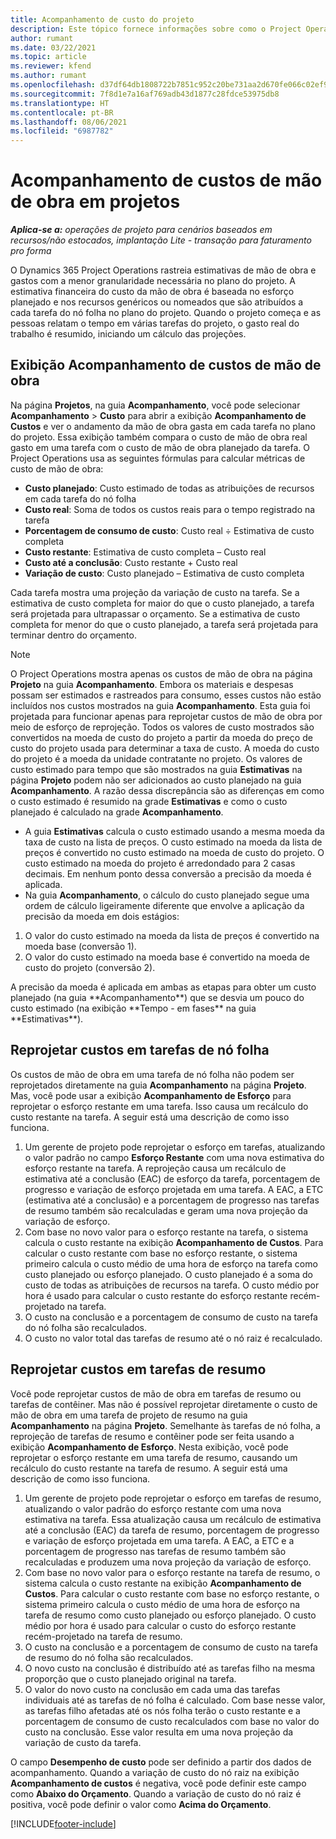 ```yaml
---
title: Acompanhamento de custo do projeto
description: Este tópico fornece informações sobre como o Project Operations rastreia o progresso em relação ao custo de mão de obra e gastos em um projeto.
author: rumant
ms.date: 03/22/2021
ms.topic: article
ms.reviewer: kfend
ms.author: rumant
ms.openlocfilehash: d37df64db1808722b7851c952c20be731aa2d670fe066c02ef90386712487407
ms.sourcegitcommit: 7f8d1e7a16af769adb43d1877c28fdce53975db8
ms.translationtype: HT
ms.contentlocale: pt-BR
ms.lasthandoff: 08/06/2021
ms.locfileid: "6987782"
---
```

# <a name="labor-cost-tracking-on-projects"></a>Acompanhamento de custos de mão de obra em projetos

_**Aplica-se a:** operações de projeto para cenários baseados em recursos/não estocados, implantação Lite - transação para faturamento pro forma_

O Dynamics 365 Project Operations rastreia estimativas de mão de obra e gastos com a menor granularidade necessária no plano do projeto. A estimativa financeira do custo da mão de obra é baseada no esforço planejado e nos recursos genéricos ou nomeados que são atribuídos a cada tarefa do nó folha no plano do projeto. Quando o projeto começa e as pessoas relatam o tempo em várias tarefas do projeto, o gasto real do trabalho é resumido, iniciando um cálculo das projeções.

## <a name="labor-cost-tracking-view"></a>Exibição Acompanhamento de custos de mão de obra

Na página **Projetos**, na guia **Acompanhamento**, você pode selecionar **Acompanhamento** > **Custo** para abrir a exibição **Acompanhamento de Custos** e ver o andamento da mão de obra gasta em cada tarefa no plano do projeto. Essa exibição também compara o custo de mão de obra real gasto em uma tarefa com o custo de mão de obra planejado da tarefa. O Project Operations usa as seguintes fórmulas para calcular métricas de custo de mão de obra:

- **Custo planejado**: Custo estimado de todas as atribuições de recursos em cada tarefa do nó folha
- **Custo real**: Soma de todos os custos reais para o tempo registrado na tarefa
- **Porcentagem de consumo de custo**: Custo real ÷ Estimativa de custo completa
- **Custo restante**: Estimativa de custo completa – Custo real
- **Custo até a conclusão**: Custo restante + Custo real
- **Variação de custo**: Custo planejado – Estimativa de custo completa

Cada tarefa mostra uma projeção da variação de custo na tarefa. Se a estimativa de custo completa for maior do que o custo planejado, a tarefa será projetada para ultrapassar o orçamento. Se a estimativa de custo completa for menor do que o custo planejado, a tarefa será projetada para terminar dentro do orçamento.

>[!NOTE]
> O Project Operations mostra apenas os custos de mão de obra na página **Projeto** na guia **Acompanhamento**. Embora os materiais e despesas possam ser estimados e rastreados para consumo, esses custos não estão incluídos nos custos mostrados na guia **Acompanhamento**. Esta guia foi projetada para funcionar apenas para reprojetar custos de mão de obra por meio de esforço de reprojeção.
Todos os valores de custo mostrados são convertidos na moeda de custo do projeto a partir da moeda do preço de custo do projeto usada para determinar a taxa de custo. A moeda do custo do projeto é a moeda da unidade contratante no projeto. Os valores de custo estimado para tempo que são mostrados na guia **Estimativas** na página **Projeto** podem não ser adicionados ao custo planejado na guia **Acompanhamento**. A razão dessa discrepância são as diferenças em como o custo estimado é resumido na grade **Estimativas** e como o custo planejado é calculado na grade **Acompanhamento**. 
>
> - A guia **Estimativas** calcula o custo estimado usando a mesma moeda da taxa de custo na lista de preços. O custo estimado na moeda da lista de preços é convertido no custo estimado na moeda de custo do projeto. O custo estimado na moeda do projeto é arredondado para 2 casas decimais. Em nenhum ponto dessa conversão a precisão da moeda é aplicada. 
> - Na guia **Acompanhamento**, o cálculo do custo planejado segue uma ordem de cálculo ligeiramente diferente que envolve a aplicação da precisão da moeda em dois estágios: 
   ><ol>
   ><li>O valor do custo estimado na moeda da lista de preços é convertido na moeda base (conversão 1).</li>
   ><li>O valor do custo estimado na moeda base é convertido na moeda de custo do projeto (conversão 2). </li>
   ></ol>
   >A precisão da moeda é aplicada em ambas as etapas para obter um custo planejado (na guia **Acompanhamento**) que se desvia um pouco do custo estimado (na exibição **Tempo - em fases** na guia **Estimativas**). 
   
## <a name="reprojecting-costs-on-leaf-node-tasks"></a>Reprojetar custos em tarefas de nó folha

Os custos de mão de obra em uma tarefa de nó folha não podem ser reprojetados diretamente na guia **Acompanhamento** na página **Projeto**. Mas, você pode usar a exibição **Acompanhamento de Esforço** para reprojetar o esforço restante em uma tarefa. Isso causa um recálculo do custo restante na tarefa. A seguir está uma descrição de como isso funciona.

1. Um gerente de projeto pode reprojetar o esforço em tarefas, atualizando o valor padrão no campo **Esforço Restante** com uma nova estimativa do esforço restante na tarefa. A reprojeção causa um recálculo de estimativa até a conclusão (EAC) de esforço da tarefa, porcentagem de progresso e variação de esforço projetada em uma tarefa. A EAC, a ETC (estimativa até a conclusão) e a porcentagem de progresso nas tarefas de resumo também são recalculadas e geram uma nova projeção da variação de esforço.
2. Com base no novo valor para o esforço restante na tarefa, o sistema calcula o custo restante na exibição **Acompanhamento de Custos**. Para calcular o custo restante com base no esforço restante, o sistema primeiro calcula o custo médio de uma hora de esforço na tarefa como custo planejado ou esforço planejado. O custo planejado é a soma do custo de todas as atribuições de recursos na tarefa. O custo médio por hora é usado para calcular o custo restante do esforço restante recém-projetado na tarefa.
3. O custo na conclusão e a porcentagem de consumo de custo na tarefa do nó folha são recalculados.
4. O custo no valor total das tarefas de resumo até o nó raiz é recalculado.

## <a name="reprojecting-costs-on-summary-tasks"></a>Reprojetar custos em tarefas de resumo

Você pode reprojetar custos de mão de obra em tarefas de resumo ou tarefas de contêiner. Mas não é possível reprojetar diretamente o custo de mão de obra em uma tarefa de projeto de resumo na guia **Acompanhamento** na página **Projeto**. Semelhante às tarefas de nó folha, a reprojeção de tarefas de resumo e contêiner pode ser feita usando a exibição **Acompanhamento de Esforço**. Nesta exibição, você pode reprojetar o esforço restante em uma tarefa de resumo, causando um recálculo do custo restante na tarefa de resumo. A seguir está uma descrição de como isso funciona.

1. Um gerente de projeto pode reprojetar o esforço em tarefas de resumo, atualizando o valor padrão do esforço restante com uma nova estimativa na tarefa. Essa atualização causa um recálculo de estimativa até a conclusão (EAC) da tarefa de resumo, porcentagem de progresso e variação de esforço projetada em uma tarefa. A EAC, a ETC e a porcentagem de progresso nas tarefas de resumo também são recalculadas e produzem uma nova projeção da variação de esforço.
2. Com base no novo valor para o esforço restante na tarefa de resumo, o sistema calcula o custo restante na exibição **Acompanhamento de Custos**. Para calcular o custo restante com base no esforço restante, o sistema primeiro calcula o custo médio de uma hora de esforço na tarefa de resumo como custo planejado ou esforço planejado. O custo médio por hora é usado para calcular o custo do esforço restante recém-projetado na tarefa de resumo.
3. O custo na conclusão e a porcentagem de consumo de custo na tarefa de resumo do nó folha são recalculados.
4. O novo custo na conclusão é distribuído até as tarefas filho na mesma proporção que o custo planejado original na tarefa.
5. O valor do novo custo na conclusão em cada uma das tarefas individuais até as tarefas de nó folha é calculado. Com base nesse valor, as tarefas filho afetadas até os nós folha terão o custo restante e a porcentagem de consumo de custo recalculados com base no valor do custo na conclusão. Esse valor resulta em uma nova projeção da variação de custo da tarefa. 


O campo **Desempenho de custo** pode ser definido a partir dos dados de acompanhamento. Quando a variação de custo do nó raiz na exibição **Acompanhamento de custos** é negativa, você pode definir este campo como **Abaixo do Orçamento**. Quando a variação de custo do nó raiz é positiva, você pode definir o valor como **Acima do Orçamento**.


[!INCLUDE[footer-include](../includes/footer-banner.md)]
